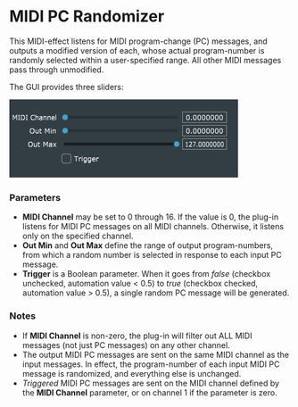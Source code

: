 # MIDI PC Randomizer
This MIDI-effect listens for MIDI program-change (PC) messages, and outputs a modified version of each, whose actual program-number is randomly selected within a user-specified range. All other MIDI messages pass through unmodified.

The GUI provides three sliders:

![screenshot](MIDI-PC-Randomizer.png)

### Parameters

- **MIDI Channel** may be set to 0 through 16. If the value is 0, the plug-in listens for MIDI PC messages on all MIDI channels. Otherwise, it listens only on the specified channel.
- **Out Min** and **Out Max** define the range of output program-numbers, from which a random number is selected in response to each input PC message.
- **Trigger** is a Boolean parameter. When it goes from *false* (checkbox unchecked, automation value < 0.5) to *true* (checkbox checked, automation value > 0.5), a single random PC message will be generated.

### Notes

- If **MIDI Channel** is non-zero, the plug-in will filter out ALL MIDI messages (not just PC messages) on any other channel.
- The output MIDI PC messages are sent on the same MIDI channel as the input messages. In effect, the program-number of each input MIDI PC message is randomized, and everything else is unchanged.
- *Triggered* MIDI PC messages are sent on the MIDI channel defined by the **MIDI Channel** parameter, or on channel 1 if the parameter is zero.

